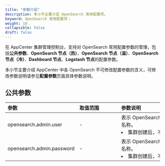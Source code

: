 ```yaml
---
title: "参数介绍"
description: 本小节主要介绍 OpenSearch 常用配置项。 
keyword: OpenSearch 常用配置项；
weight: 10
collapsible: false
draft: false
---
```




在 AppCenter 集群管理控制台，支持对 OpenSearch 常用配置参数的管理，包括**公共参数**、**OpenSearch 节点（热）**、**OpenSearch 节点（温）**、**OpenSearch 节点（冷）**、**Dashboard 节点**、**Logstash 节点**的配置参数。

本小节主要介绍 AppCenter 中各 OpenSearch 不可修改配置参数的含义，可修改参数说明请参见**配置参数**页面具体参数说明。

## 公共参数

|<span style="display:inline-block;width:80px">参数</span> |<span style="display:inline-block;width:120px">取值范围</span>|<span style="display:inline-block;width:420px">参数说明</span>|
|:----|:----|:----|
|   opensearch.admin.user    |  -       |   表示 OpenSearch Dashboard 超级管理员（admin）帐号名称。 <li>集群创建后，不支持修改。  |
|   opensearch.admin.password      |  -      |   表示 OpenSearch Dashboard 超级管理员（admin）帐号名称。 <li>集群创建后，不支持修改。  |
